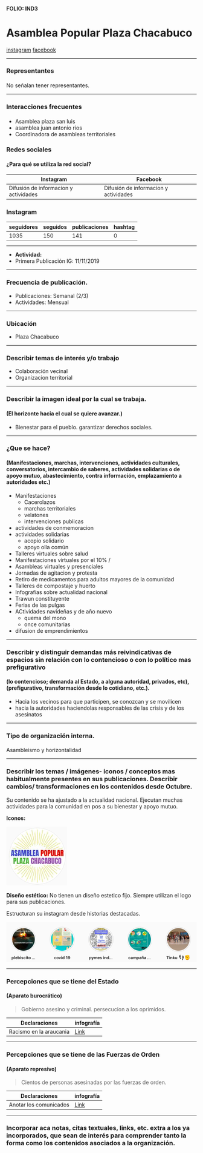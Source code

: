 #### FOLIO: IND3
# Asamblea Popular Plaza Chacabuco

[instagram](https://www.instagram.com/asambleaplazachacabuco/)
[facebook](https://www.facebook.com/Asamblea-Popular-Plaza-Chacabuco-104435211213859)

---

### Representantes
#### 
No señalan tener representantes.

---
### Interacciones frecuentes
#### 
* Asamblea plaza san luis
* asamblea juan antonio rios
* Coordinadora de asambleas territoriales

### Redes sociales
#### ¿Para qué se utiliza la red social?
| Instagram | Facebook | 
|---|---|
|Difusión de informacion y actividades| Difusión de informacion y actividades|

### **Instagram**
| seguidores | seguidos | publicaciones | hashtag 
|---|---|---|---|
|1035|150|141| 0

---

* **Actividad:**   
* Primera Publicación IG: 11/11/2019

---
### Frecuencia de publicación.
* Publicaciones: Semanal (2/3)
* Actividades: Mensual

---
### Ubicación
* Plaza Chacabuco

---
### Describir temas de interés y/o trabajo
* Colaboración vecinal
* Organizacion territorial

---
### Describir la imagen ideal por la cual se trabaja.
#### (El horizonte hacia el cual se quiere avanzar.)
* Bienestar para el pueblo. garantizar derechos sociales.

---
### ¿Que se hace?
#### (Manifestaciones, marchas, intervenciones, actividades culturales, conversatorios, intercambio de saberes, actividades solidarias o de apoyo mutuo, abastecimiento, contra información, emplazamiento a autoridades etc.)
* Manifestaciones
    * Cacerolazos
    * marchas territoriales
    * velatones
    * intervenciones publicas
* actividades de conmemoracion
* actividades solidarias
    * acopio solidario
    * apoyo olla común
* Talleres virtuales sobre salud
* Manifestaciones virtuales por el 10% / 
* Asambleas virtuales y presenciales
* Jornadas de agitacion y protesta 
* Retiro de medicamentos para adultos mayores de la comunidad
* Talleres de compostaje y huerto
* Infografias sobre actualidad nacional
* Trawun constituyente
* Ferias de las pulgas
* ACtividades navideñas y de año nuevo 
    * quema del mono
    * once comunitarias
* difusion de emprendimientos

---
### Describir y distinguir demandas más reivindicativas de espacios sin relación con lo contencioso o con lo político mas prefigurativo
#### (lo contencioso; demanda al Estado, a alguna autoridad, privados, etc), (prefigurativo, transformación desde lo cotidiano, etc.).
* Hacia los vecinos para que participen, se conozcan y se movilicen
* hacia la autoridades haciendolas responsables de las crisis y de los asesinatos

---
### Tipo de organización interna.
#### 
Asambleismo y horizontalidad

---
### Describir los temas / imágenes- iconos / conceptos mas habitualmente presentes en sus publicaciones. Describir cambios/ transformaciones en los contenidos desde Octubre.
Su contenido se ha ajustado a la actualidad nacional. Ejecutan muchas actividades para la comunidad en pos a su bienestar y apoyo mutuo. 

**Iconos:**

![imagen](Imagen1IND3.png)

**Diseño estético:**
No tienen un diseño estetico fijo. Siempre utilizan el logo para sus publicaciones.

Estructuran su instagram desde historias destacadas.

![imagen](Imagen2IND3.png)

---
### Percepciones que se tiene del Estado
#### (Aparato burocrático)
> Gobierno asesino y criminal. persecucion a los oprimidos.

| Declaraciones | infografía | 
|---|---|
|Racismo en la araucania | [Link](https://www.instagram.com/p/CDZiIKYpN_W/) |

---
### Percepciones que se tiene de las Fuerzas de Orden
#### (Aparato represivo)
> Cientos de personas asesinadas por las fuerzas de orden. 

| Declaraciones | infografía | 
|---|---|
|Anotar los comunicados | [Link]() |


---
### Incorporar aca notas, citas textuales, links, etc. extra a los ya incorporados, que sean de interés para comprender tanto la forma como los contenidos asociados a la organización.
